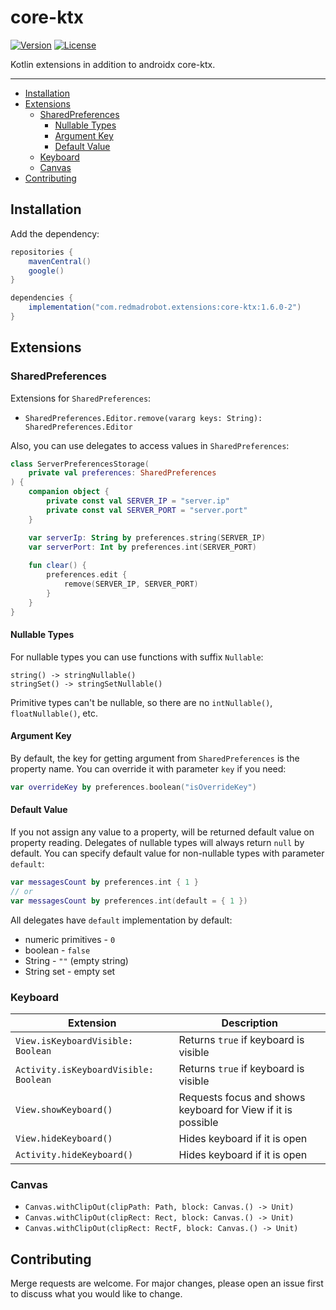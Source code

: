 # core-ktx <GitHub path="RedMadRobot/gears-android/tree/main/ktx/core-ktx"/>
[![Version](https://img.shields.io/maven-central/v/com.redmadrobot.extensions/core-ktx?style=flat-square)][mavenCentral]
[![License](https://img.shields.io/github/license/RedMadRobot/gears-android?style=flat-square)][license]

Kotlin extensions in addition to androidx core-ktx.

---
<!-- START doctoc generated TOC please keep comment here to allow auto update -->
<!-- DON'T EDIT THIS SECTION, INSTEAD RE-RUN doctoc TO UPDATE -->

- [Installation](#installation)
- [Extensions](#extensions)
  - [SharedPreferences](#sharedpreferences)
    - [Nullable Types](#nullable-types)
    - [Argument Key](#argument-key)
    - [Default Value](#default-value)
  - [Keyboard](#keyboard)
  - [Canvas](#canvas)
- [Contributing](#contributing)

<!-- END doctoc generated TOC please keep comment here to allow auto update -->

## Installation

Add the dependency:
```groovy
repositories {
    mavenCentral()
    google()
}

dependencies {
    implementation("com.redmadrobot.extensions:core-ktx:1.6.0-2")
}
```

## Extensions

### SharedPreferences

Extensions for `SharedPreferences`:
- `SharedPreferences.Editor.remove(vararg keys: String): SharedPreferences.Editor`

Also, you can use delegates to access values in `SharedPreferences`:
```kotlin
class ServerPreferencesStorage(
    private val preferences: SharedPreferences
) {
    companion object {
        private const val SERVER_IP = "server.ip"
        private const val SERVER_PORT = "server.port"
    }

    var serverIp: String by preferences.string(SERVER_IP)
    var serverPort: Int by preferences.int(SERVER_PORT)
    
    fun clear() {
        preferences.edit {
            remove(SERVER_IP, SERVER_PORT)
        }
    }
}
```

#### Nullable Types

For nullable types you can use functions with suffix `Nullable`:
```
string() -> stringNullable()
stringSet() -> stringSetNullable()
```

Primitive types can't be nullable, so there are no `intNullable()`, `floatNullable()`, etc.

#### Argument Key

By default, the key for getting argument from `SharedPreferences` is the property name.
You can override it with parameter `key` if you need:
```kotlin
var overrideKey by preferences.boolean("isOverrideKey")
```

#### Default Value

If you not assign any value to a property, will be returned default value on property reading.
Delegates of nullable types will always return `null` by default.
You can specify default value for non-nullable types with parameter `default`:
```kotlin
var messagesCount by preferences.int { 1 }
// or
var messagesCount by preferences.int(default = { 1 })
```

All delegates have `default` implementation by default:
- numeric primitives - `0`
- boolean - `false`
- String - `""` (empty string)
- String set - empty set

### Keyboard

Extension                             | Description
------------------------------------- | ------------------------------------------------------------
`View.isKeyboardVisible: Boolean`     | Returns `true` if keyboard is visible
`Activity.isKeyboardVisible: Boolean` | Returns `true` if keyboard is visible
`View.showKeyboard()`                 | Requests focus and shows keyboard for View if it is possible
`View.hideKeyboard()`                 | Hides keyboard if it is open
`Activity.hideKeyboard()`             | Hides keyboard if it is open

### Canvas

- `Canvas.withClipOut(clipPath: Path, block: Canvas.() -> Unit)`
- `Canvas.withClipOut(clipRect: Rect, block: Canvas.() -> Unit)`
- `Canvas.withClipOut(clipRect: RectF, block: Canvas.() -> Unit)`

## Contributing
Merge requests are welcome.
For major changes, please open an issue first to discuss what you would like to change.

[mavenCentral]: https://search.maven.org/artifact/com.redmadrobot.extensions/core-ktx
[license]: ../../LICENSE
